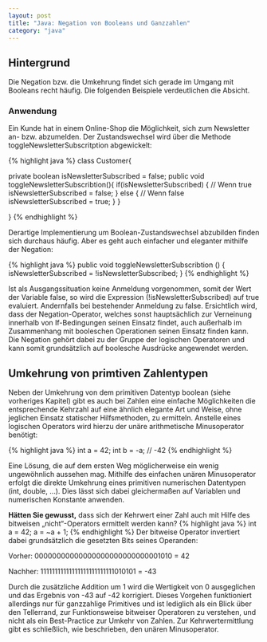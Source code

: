 ```yaml
---
layout: post
title: "Java: Negation von Booleans und Ganzzahlen"
category: "java"
---
```




## Hintergrund
Die Negation bzw. die Umkehrung findet sich gerade im Umgang mit Booleans recht häufig.
Die folgenden Beispiele verdeutlichen die Absicht. 

### Anwendung
Ein Kunde hat in einem Online-Shop die Möglichkeit, sich zum Newsletter an- bzw. abzumelden.
Der Zustandswechsel wird über die Methode toggleNewsletterSubscritption abgewickelt:

{% highlight java %}
class Customer{

private boolean isNewsletterSubscribed = false; 
 public void toggleNewsletterSubscribtion(){
	if(isNewsletterSubscribed) {
		// Wenn true
		isNewsletterSubscribed = false;
	} else {
		// Wenn false
		isNewsletterSubscribed = true;
	}
 }

}
{% endhighlight %}

Derartige Implementierung um Boolean-Zustandswechsel abzubilden finden sich durchaus häufig.
Aber es geht auch einfacher und eleganter mithilfe der Negation:

{% highlight java %}
public void toggleNewsletterSubscribtion () {
  isNewsletterSubscribed = !isNewsletterSubscribed;
}
{% endhighlight %}

Ist als Ausgangssituation keine Anmeldung vorgenommen, somit der Wert der Variable false, so wird die Expression (!isNewsletterSubscribed) auf true evaluiert. Andernfalls bei bestehender Anmeldung zu false.
Ersichtlich wird, dass der Negation-Operator, welches sonst hauptsächlich zur Verneinung innerhalb von If-Bedingungen seinen Einsatz findet, auch außerhalb im Zusammenhang mit booleschen Operationen seinen Einsatz finden kann.
Die Negation gehört dabei zu der Gruppe der logischen Operatoren und kann somit grundsätzlich auf boolesche Ausdrücke angewendet werden.


## Umkehrung von primtiven Zahlentypen

Neben der Umkehrung von dem primitiven Datentyp boolean (siehe vorheriges Kapitel) gibt es auch bei Zahlen eine einfache Möglichkeiten die entsprechende Kehrzahl auf eine ähnlich elegante Art und Weise, ohne jeglichen Einsatz statischer Hilfsmethoden, zu ermitteln. Anstelle eines logischen Operators wird hierzu der unäre arithmetische Minusoperator benötigt:

{% highlight java %}
int a = 42;
int b = -a; // -42
{% endhighlight %}

Eine Lösung, die auf dem ersten Weg möglicherweise ein wenig ungewöhnlich aussehen mag. Mithilfe des einfachen unären Minusoperator erfolgt die direkte Umkehrung eines primitiven numerischen Datentypen (int, double, …). Dies lässt sich dabei gleichermaßen auf Variablen und numerischen Konstante anwenden.

<strong>Hätten Sie gewusst,</strong>
dass sich der Kehrwert einer Zahl auch mit Hilfe des bitweisen „nicht“-Operators ermittelt werden kann?
{% highlight java %}
int a = 42;
a = ~a + 1;
{% endhighlight %}
Der bitweise Operator invertiert dabei grundsätzlich die gesetzten Bits seines Operanden:

Vorher:  00000000000000000000000000001010 =  42

Nachher: 11111111111111111111111111010101 = -43

Durch die zusätzliche Addition um 1 wird die Wertigkeit von 0 ausgeglichen und das Ergebnis von -43 auf -42 korrigiert. Dieses Vorgehen funktioniert allerdings nur für ganzzahlige Primitives und ist lediglich als ein Blick über den Tellerrand, zur Funktionsweise bitweiser Operatoren zu verstehen, und nicht als ein Best-Practice zur Umkehr von Zahlen. Zur Kehrwertermittlung gibt es schließlich, wie beschrieben, den unären Minusoperator.

